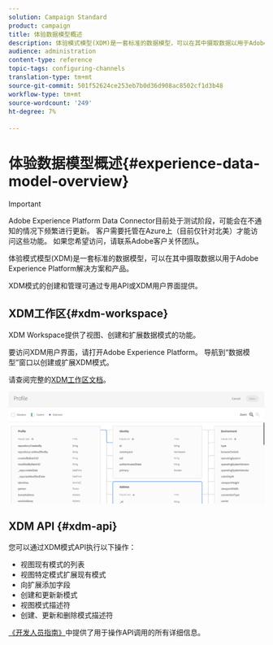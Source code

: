 ```yaml
---
solution: Campaign Standard
product: campaign
title: 体验数据模型概述
description: 体验模式模型(XDM)是一套标准的数据模型，可以在其中摄取数据以用于Adobe Experience Platform解决方案和产品。
audience: administration
content-type: reference
topic-tags: configuring-channels
translation-type: tm+mt
source-git-commit: 501f52624ce253eb7b0d36d908ac8502cf1d3b48
workflow-type: tm+mt
source-wordcount: '249'
ht-degree: 7%

---
```



# 体验数据模型概述{#experience-data-model-overview}

>[!IMPORTANT]
>
>Adobe Experience Platform Data Connector目前处于测试阶段，可能会在不通知的情况下频繁进行更新。 客户需要托管在Azure上（目前仅针对北美）才能访问这些功能。 如果您希望访问，请联系Adobe客户关怀团队。

体验模式模型(XDM)是一套标准的数据模型，可以在其中摄取数据以用于Adobe Experience Platform解决方案和产品。

XDM模式的创建和管理可通过专用API或XDM用户界面提供。

## XDM工作区{#xdm-workspace}

XDM Workspace提供了视图、创建和扩展数据模式的功能。

要访问XDM用户界面，请打开Adobe Experience Platform。 导航到“数据模型”窗口以创建或扩展XDM模式。

请查阅完整的[XDM工作区文档](https://docs.adobe.com/content/help/zh-Hans/experience-platform/xdm/api/getting-started.html)。

![](assets/aep_xdmworkspace.png)

## XDM API {#xdm-api}

您可以通过XDM模式API执行以下操作：

* 视图现有模式的列表
* 视图特定模式扩展现有模式
* 向扩展添加字段
* 创建和更新新模式
* 视图模式描述符
* 创建、更新和删除模式描述符

[《开发人员指南》](https://docs.adobe.com/content/help/en/experience-platform/xdm/api/getting-started.html)中提供了用于操作API调用的所有详细信息。
